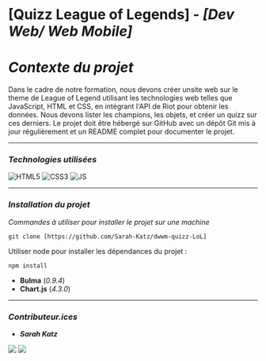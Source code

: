 # **[Quizz League of Legends]** - _[Dev Web/ Web Mobile]_

# _Contexte du projet_

Dans le cadre de notre formation, nous devons créer unsite web sur le theme de League of Legend utilisant les technologies web telles que JavaScript, HTML et CSS, en intégrant l'API de Riot pour obtenir les données. 
Nous devons lister les champions, les objets, et créer un quizz sur ces derniers.
Le projet doit être hébergé sur GitHub avec un dépôt Git mis à jour régulièrement et un README complet pour
documenter le projet.

---

### _Technologies utilisées_

![HTML5](https://img.shields.io/badge/HTML5-E34F26?style=for-the-badge&logo=html5&logoColor=white)
![CSS3](https://img.shields.io/badge/CSS3-1572B6?style=for-the-badge&logo=css3&logoColor=white)
![JS](https://img.shields.io/badge/JavaScript-F7DF1E?style=for-the-badge&logo=javascript&logoColor=black)

---

### _Installation du projet_

_Commandes à utiliser pour installer le projet sur une machine_

```
git clone [https://github.com/Sarah-Katz/dwwm-quizz-LoL]
```

Utiliser node pour installer les dépendances du projet :

```
npm install
```

- **Bulma** (_0.9.4_)
- **Chart.js** (_4.3.0_)

---

### _Contributeur.ices_

- **_Sarah Katz_**

<a href="https://github.com/Sarah-Katz"><img src="https://img.shields.io/badge/GitHub-100000?style=for-the-badge&logo=github&logoColor=white"></img></a>
<a href="https://www.linkedin.com/in/sarah-katz-dev/"><img src="https://img.shields.io/badge/LinkedIn-0077B5?style=for-the-badge&logo=linkedin&logoColor=white"></img></a>
